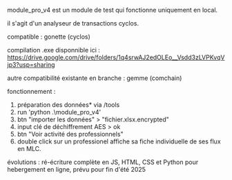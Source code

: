 module_pro_v4 est un module de test qui fonctionne uniquement en local.

il s'agit d'un analyseur de transactions cyclos.

compatible : gonette (cyclos)

compilation .exe disponnible ici : https://drive.google.com/drive/folders/1q4srwAJ2edOLEo__Vsdd3zLVPKvqVjp3?usp=sharing

autre compatibilité existante en branche : gemme (comchain)

fonctionnement : 

1) préparation des données* via /tools
2) run 'python .\module_pro_v4'
3) btn "importer les données" > "fichier.xlsx.encrypted"
4) input clé de déchiffrement AES > ok
5) btn "Voir activité des professionnels"
6) double click sur un professionel affiche sa fiche individuelle de ses flux en MLC.

évolutions : 
ré-écriture complète en JS, HTML, CSS et Python pour hebergement en ligne, prévu pour fin d'été 2025
